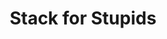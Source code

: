 ---
layout: post
title: Stack for Stupids
description: join me on a journey to competency
summary: I'll try and make a whole article out of this
tags: coding learning leetcode AS4AS
---
